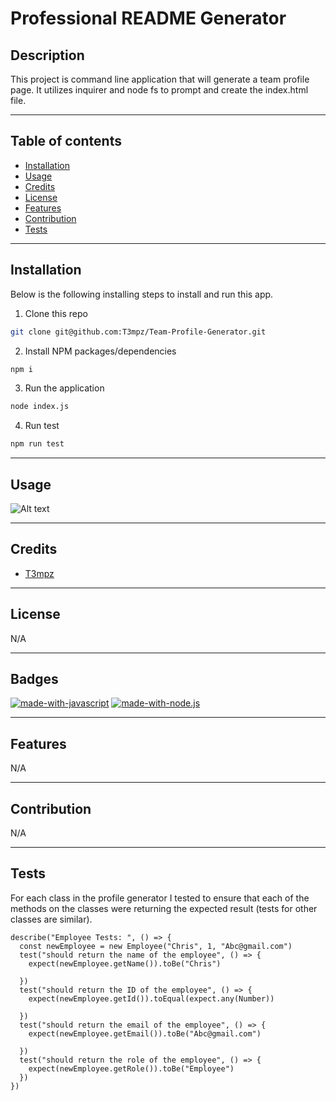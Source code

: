 # Professional README Generator

## Description

This project is command line application that will generate a team profile page. It utilizes inquirer and node fs to prompt and create the index.html file.

---

## Table of contents

- [Installation](#installation)
- [Usage](#usage)
- [Credits](#credits)
- [License](#license)
- [Features](#features)
- [Contribution](#contribution)
- [Tests](#tests)

---

## Installation 
Below is the following installing steps to install and run this app.

1. Clone this repo
```sh
git clone git@github.com:T3mpz/Team-Profile-Generator.git
```
2. Install NPM packages/dependencies 
```sh
npm i
```
3. Run the application 
```sh
node index.js
```
4. Run test 
```sh
npm run test
```

---

## Usage

![Alt text](../Team-Profile-Generator/images/teamgenerator.png)

---

## Credits

- [T3mpz](https://github.com/T3mpz)

---

## License

N/A

---

## Badges 
[![made-with-javascript](https://img.shields.io/badge/Made%20with-JavaScript-1f425f.svg)](https://www.javascript.com)
[![made-with-node.js](https://img.shields.io/badge/Made%20with-Node.js-1f425f.svg)](https://www.javascript.com)

---

## Features

N/A

---


## Contribution
N/A

---


## Tests

For each class in the profile generator I tested to ensure that each of the methods on the classes were returning the expected result (tests for other classes are similar).

```
describe("Employee Tests: ", () => {
  const newEmployee = new Employee("Chris", 1, "Abc@gmail.com")
  test("should return the name of the employee", () => {
    expect(newEmployee.getName()).toBe("Chris")
  
  })
  test("should return the ID of the employee", () => {
    expect(newEmployee.getId()).toEqual(expect.any(Number))
  
  })
  test("should return the email of the employee", () => {
    expect(newEmployee.getEmail()).toBe("Abc@gmail.com")
  
  })
  test("should return the role of the employee", () => {
    expect(newEmployee.getRole()).toBe("Employee")
  })
})
```